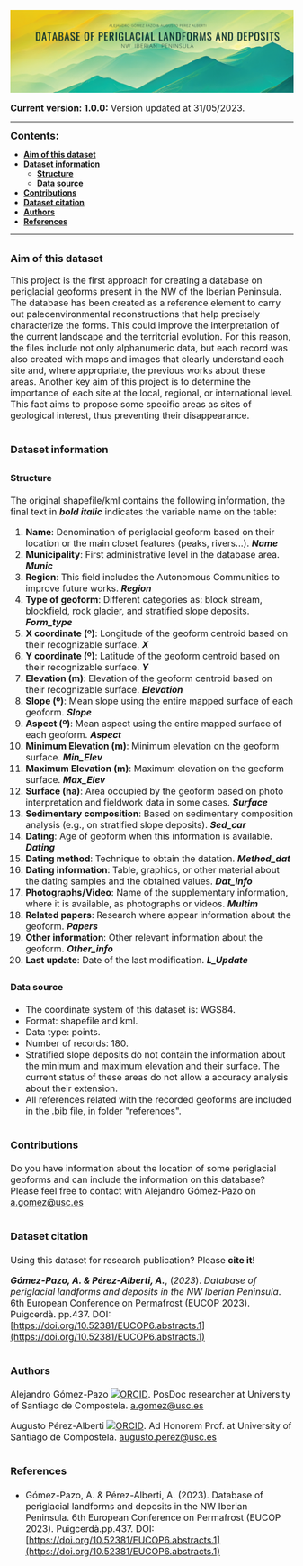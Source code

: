 <p align="center">
  <img src="portada.png" alt="cover image">
</p>

**<font size="3">Current version: 1.0.0:** Version updated at 31/05/2023.</font>

----

**<font size="4">Contents:</font>**

* [**Aim of this dataset**](#aim-of-this-dataset)
* [**Dataset information**](#dataset-information)
  * [**Structure**](#structure)
  * [**Data source**](#data-source)
* [**Contributions**](#contributions)
* [**Dataset citation**](#dataset-citation)
* [**Authors**](#authors)
* [**References**](#references)

----

## **<font size="4">Aim of this dataset</font>**

<font size="3">This project is the first approach for creating a database on periglacial geoforms present in the NW of the Iberian Peninsula. The database has been created as a reference element to carry out paleoenvironmental reconstructions that help precisely characterize the forms. This could improve the interpretation of the current landscape and the territorial evolution. For this reason, the files include not only alphanumeric data, but each record was also created with maps and images that clearly understand each site and, where appropriate, the previous works about these areas. Another key aim of this project is to determine the importance of each site at the local, regional, or international level. This fact aims to propose some specific areas as sites of geological interest, thus preventing their disappearance.

## **<font size="4">Dataset information</font>**

### <font size="3">**Structure**

<font size="3">The original shapefile/kml contains the following information, the final text in ***bold italic*** indicates the variable name on the table:

1. **Name**: Denomination of periglacial geoform based on their location or the main closet features (peaks, rivers...). ***Name***
2. **Municipality**: First administrative level in the database area. ***Munic***
3. **Region**: This field includes the Autonomous Communities to improve future works. ***Region***
4. **Type of geoform**: Different categories as: block stream, blockfield, rock glacier, and stratified slope deposits. ***Form_type***
5. **X coordinate (º)**: Longitude of the geoform centroid based on their recognizable surface. ***X***
6. **Y coordinate (º)**: Latitude of the geoform centroid based on their recognizable surface. ***Y***
7. **Elevation (m)**: Elevation of the geoform centroid based on their recognizable surface. ***Elevation***
8. **Slope (º)**: Mean slope using the entire mapped surface of each geoform. ***Slope***
9. **Aspect (º)**: Mean aspect using the entire mapped surface of each geoform. ***Aspect***
10. **Minimum Elevation (m)**: Minimum elevation on the geoform surface. ***Min_Elev***
11. **Maximum Elevation (m)**: Maximum elevation on the geoform surface. ***Max_Elev***
12. **Surface (ha)**: Area occupied by the geoform based on photo interpretation and fieldwork data in some cases. ***Surface***
13. **Sedimentary composition**: Based on sedimentary composition analysis (e.g., on stratified slope deposits). ***Sed_car***
14. **Dating**: Age of geoform when this information is available. ***Dating***
15. **Dating method**: Technique to obtain the datation. ***Method_dat***
16. **Dating information**: Table, graphics, or other material about the dating samples and the obtained values. ***Dat_info***
17. **Photographs/Video**: Name of the supplementary information, where it is available, as photographs or videos. ***Multim***
18. **Related papers**: Research where appear information about the geoform. ***Papers***
19. **Other information**: Other relevant information about the geoform. ***Other_info***
20. **Last update**: Date of the last modification. ***L_Update***

### <font size="3">**Data source**

- The coordinate system of this dataset is: WGS84.
- Format: shapefile and kml.
- Data type: points.
- Number of records: 180.
- Stratified slope deposits do not contain the information about the minimum and maximum elevation and their surface. The current status of these areas do not allow a accuracy analysis about their extension.
- All references related with the recorded geoforms are included in the [.bib file](https://github.com/alejandro-gomez/periglacial-database-NW-Iberia/blob/main/references/references.bib), in folder "references".


## **<font size="4">Contributions</font>**

<font size="3">Do you have information about the location of some periglacial geoforms and can include the information on this database? Please feel free to contact with Alejandro Gómez-Pazo on a.gomez@usc.es


## **<font size="4">Dataset citation</font>**

Using this dataset for research publication? Please **cite it**!

***Gómez-Pazo, A. & Pérez-Alberti, A.***, (*2023*). *Database of periglacial landforms and deposits in the NW Iberian Peninsula*. 6th European Conference on Permafrost (EUCOP 2023). Puigcerdà. pp.437. DOI: [https://doi.org/10.52381/EUCOP6.abstracts.1](https://doi.org/10.52381/EUCOP6.abstracts.1)

## **<font size="4">Authors</font>**

Alejandro Gómez-Pazo <a href="https://orcid.org/0000-0002-7974-3207"><img src="https://info.orcid.org/wp-content/uploads/2019/11/orcid_16x16.png" alt="ORCID" width="16" height="16"/></a>. PosDoc researcher at University of Santiago de Compostela. a.gomez@usc.es

Augusto Pérez-Alberti <a href="https://orcid.org/0000-0001-7428-4622"><img src="https://info.orcid.org/wp-content/uploads/2019/11/orcid_16x16.png" alt="ORCID" width="16" height="16"/></a>. Ad Honorem Prof. at University of Santiago de Compostela. augusto.perez@usc.es

## **<font size="4">References</font>**

- Gómez-Pazo, A. & Pérez-Alberti, A. (2023). Database of periglacial landforms and deposits in the NW Iberian Peninsula. 6th European Conference on Permafrost (EUCOP 2023). Puigcerdà.pp.437. DOI: [https://doi.org/10.52381/EUCOP6.abstracts.1](https://doi.org/10.52381/EUCOP6.abstracts.1)

</font>
